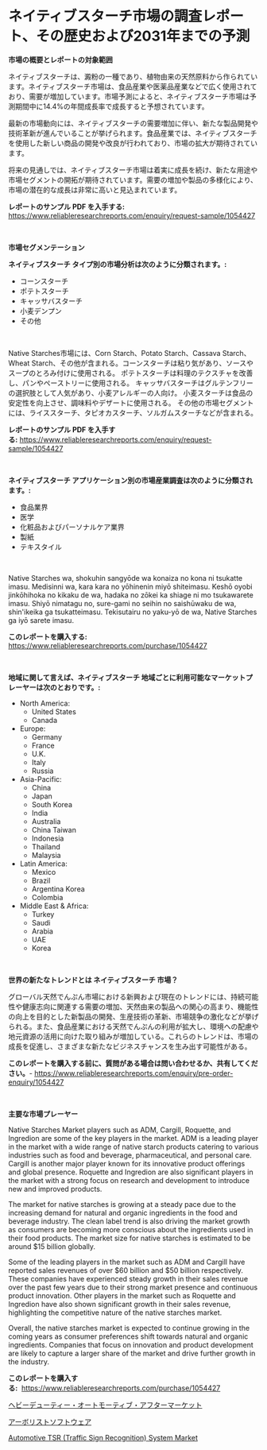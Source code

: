 <p><h1>ネイティブスターチ市場の調査レポート、その歴史および2031年までの予測</h1></p><p><strong>市場の概要とレポートの対象範囲</strong></p>
<p><p>ネイティブスターチは、澱粉の一種であり、植物由来の天然原料から作られています。ネイティブスターチ市場は、食品産業や医薬品産業などで広く使用されており、需要が増加しています。市場予測によると、ネイティブスターチ市場は予測期間中に14.4%の年間成長率で成長すると予想されています。</p><p>最新の市場動向には、ネイティブスターチの需要増加に伴い、新たな製品開発や技術革新が進んでいることが挙げられます。食品産業では、ネイティブスターチを使用した新しい商品の開発や改良が行われており、市場の拡大が期待されています。</p><p>将来の見通しでは、ネイティブスターチ市場は着実に成長を続け、新たな用途や市場セグメントの開拓が期待されています。需要の増加や製品の多様化により、市場の潜在的な成長は非常に高いと見込まれています。</p></p>
<p><strong>レポートのサンプル PDF を入手する:</strong> <a href="https://www.reliableresearchreports.com/enquiry/request-sample/1054427">https://www.reliableresearchreports.com/enquiry/request-sample/1054427</a></p>
<p>&nbsp;</p>
<p><strong>市場セグメンテーション</strong></p>
<p><strong>ネイティブスターチ タイプ別の市場分析は次のように分類されます。:</strong></p>
<p><ul><li>コーンスターチ</li><li>ポテトスターチ</li><li>キャッサバスターチ</li><li>小麦デンプン</li><li>その他</li></ul></p>
<p>&nbsp;</p>
<p><p>Native Starches市場には、Corn Starch、Potato Starch、Cassava Starch、Wheat Starch、その他が含まれる。コーンスターチは粘り気があり、ソースやスープのとろみ付けに使用される。 ポテトスターチは料理のテクスチャを改善し、パンやペーストリーに使用される。 キャッサバスターチはグルテンフリーの選択肢として人気があり、小麦アレルギーの人向け。 小麦スターチは食品の安定性を向上させ、調味料やデザートに使用される。 その他の市場セグメントには、ライススターチ、タピオカスターチ、ソルガムスターチなどが含まれる。</p></p>
<p><strong>レポートのサンプル PDF を入手する:</strong>&nbsp;<a href="https://www.reliableresearchreports.com/enquiry/request-sample/1054427">https://www.reliableresearchreports.com/enquiry/request-sample/1054427</a></p>
<p>&nbsp;</p>
<p><strong> ネイティブスターチ アプリケーション別の市場産業調査は次のように分類されます。:</strong></p>
<p><ul><li>食品業界</li><li>医学</li><li>化粧品およびパーソナルケア業界</li><li>製紙</li><li>テキスタイル</li></ul></p>
<p>&nbsp;</p>
<p><p>Native Starches wa, shokuhin sangyōde wa konaiza no kona ni tsukatte imasu. Medisinni wa, kara kara no yōhinenin miyō shiteimasu. Keshō oyobi jinkōhihoka no kikaku de wa, hadaka no zōkei ka shiage ni mo tsukawarete imasu. Shiyō nimatagu no, sure-gami no seihin no saishūwaku de wa, shin'ikeika ga tsukatteimasu. Tekisutairu no yaku-yō de wa, Native Starches ga iyō sarete imasu.</p></p>
<p><strong>このレポートを購入する:</strong>&nbsp; <a href="https://www.reliableresearchreports.com/purchase/1054427">https://www.reliableresearchreports.com/purchase/1054427</a></p>
<p>&nbsp;</p>
<p><strong>地域に関して言えば、ネイティブスターチ 地域ごとに利用可能なマーケットプレーヤーは次のとおりです。:</strong></p>
<p><ul>
    <li>
        North America:
        <ul>
            <li>United States</li>
            <li>Canada</li>
        </ul>
    </li>
    <li>
        Europe:
        <ul>
            <li>Germany</li>
            <li>France</li>
            <li>U.K.</li>
            <li>Italy</li>
            <li>Russia</li>
        </ul>
    </li>
    <li>
        Asia-Pacific:
        <ul>
            <li>China</li>
            <li>Japan</li>
            <li>South Korea</li>
            <li>India</li>
            <li>Australia</li>
            <li>China Taiwan</li>
            <li>Indonesia</li>
            <li>Thailand</li>
            <li>Malaysia</li>
        </ul>
    </li>
    <li>
        Latin America:
        <ul>
            <li>Mexico</li>
            <li>Brazil</li>
            <li>Argentina Korea</li>
            <li>Colombia</li>
        </ul>
    </li>
    <li>
        Middle East & Africa:
        <ul>
            <li>Turkey</li>
            <li>Saudi</li>
            <li>Arabia</li>
            <li>UAE</li>
            <li>Korea</li>
        </ul>
    </li>
    </ul></p>
<p>&nbsp;</p>
<p><strong>世界の新たなトレンドとは ネイティブスターチ 市場？</strong></p>
<p><p>グローバル天然でんぷん市場における新興および現在のトレンドには、持続可能性や健康志向に関連する需要の増加、天然由来の製品への関心の高まり、機能性の向上を目的とした新製品の開発、生産技術の革新、市場競争の激化などが挙げられる。また、食品産業における天然でんぷんの利用が拡大し、環境への配慮や地元資源の活用に向けた取り組みが増加している。これらのトレンドは、市場の成長を促進し、さまざまな新たなビジネスチャンスを生み出す可能性がある。</p></p>
<p><strong>このレポートを購入する前に、質問がある場合は問い合わせるか、共有してください。</strong>- <a href="https://www.reliableresearchreports.com/enquiry/pre-order-enquiry/1054427">https://www.reliableresearchreports.com/enquiry/pre-order-enquiry/1054427</a></p>
<p>&nbsp;</p>
<p><strong>主要な市場プレーヤー</strong></p>
<p><p>Native Starches Market players such as ADM, Cargill, Roquette, and Ingredion are some of the key players in the market. ADM is a leading player in the market with a wide range of native starch products catering to various industries such as food and beverage, pharmaceutical, and personal care. Cargill is another major player known for its innovative product offerings and global presence. Roquette and Ingredion are also significant players in the market with a strong focus on research and development to introduce new and improved products.</p><p>The market for native starches is growing at a steady pace due to the increasing demand for natural and organic ingredients in the food and beverage industry. The clean label trend is also driving the market growth as consumers are becoming more conscious about the ingredients used in their food products. The market size for native starches is estimated to be around $15 billion globally.</p><p>Some of the leading players in the market such as ADM and Cargill have reported sales revenues of over $60 billion and $50 billion respectively. These companies have experienced steady growth in their sales revenue over the past few years due to their strong market presence and continuous product innovation. Other players in the market such as Roquette and Ingredion have also shown significant growth in their sales revenue, highlighting the competitive nature of the native starches market.</p><p>Overall, the native starches market is expected to continue growing in the coming years as consumer preferences shift towards natural and organic ingredients. Companies that focus on innovation and product development are likely to capture a larger share of the market and drive further growth in the industry.</p></p>
<p><strong>このレポートを購入する:</strong>&nbsp;&nbsp;<a href="https://www.reliableresearchreports.com/purchase/1054427">https://www.reliableresearchreports.com/purchase/1054427</a></p>
<p><p><a href="https://github.com/RodHoppe07/Market-Research-Report-List-1/blob/main/20080875841.md">ヘビーデューティー・オートモーティブ・アフターマーケット</a></p><p><a href="https://github.com/laurenreichert/Market-Research-Report-List-1/blob/main/91245305840.md">アーボリストソフトウェア</a></p><p><a href="https://metal-farmhouse-e95.notion.site/Automotive-TSR-Traffic-Sign-Recognition-System-Market-Centers-on-Aspects-such-as-Market-Growth-Ma-e93d31d2fa854b608fbabc74e01051a0">Automotive TSR (Traffic Sign Recognition) System Market</a></p></p>